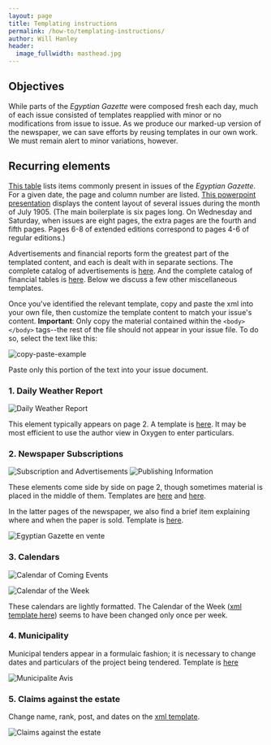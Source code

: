 ```yaml
---
layout: page
title: Templating instructions
permalink: /how-to/templating-instructions/
author: Will Hanley
header:
  image_fullwidth: masthead.jpg
---
```

## Objectives

While parts of the *Egyptian Gazette* were composed fresh each day, much of each issue consisted of templates reapplied with minor or no modifications from issue to issue. As we produce our marked-up version of the newspaper, we can save efforts by reusing templates in our own work. We must remain alert to minor variations, however.

## Recurring elements

[This table](https://docs.google.com/spreadsheets/d/118Zv13fpHfm67i1k0Sm79OThV4ApD-d1iccvrpw1iYU/edit?authuser=0) lists items commonly present in issues of the *Egyptian Gazette*. For a given date, the page and column number are listed. [This powerpoint presentation](https://docs.google.com/presentation/d/1vMoj-5ktfUAsfXrEbQJqy8vSsKhYiVyGVIZZqefrJW0/edit?authuser=0) displays the content layout of several issues during the month of July 1905. (The main boilerplate is six pages long. On Wednesday and Saturday, when issues are eight pages, the extra pages are the fourth and fifth pages. Pages 6-8 of extended editions correspond to pages 4-6 of regular editions.)

Advertisements and financial reports form the greatest part of the templated content, and each is dealt with in separate sections. The complete catalog of advertisements is [here](https://dig-eg-gaz.github.io/advertisements/). And the complete catalog of financial tables is [here](https://dig-eg-gaz.github.io/financial-tables/). Below we discuss a few other miscellaneous templates.

Once you've identified the relevant template, copy and paste the xml into your own file, then customize the template content to match your issue's content. **Important**: Only copy the material contained within the `<body> </body>` tags--the rest of the file should not appear in your issue file. To do so, select the text like this:

![copy-paste-example](https://github.com/dig-eg-gaz/dig-eg-gaz.github.io/blob/master/images/advertisement-copy-paste.png?raw=true)

Paste only this portion of the text into your issue document.

### 1. Daily Weather Report

![Daily Weather Report](https://github.com/dig-eg-gaz/boilerplates/blob/master/boilerplates-images/daily-weather-report.png?raw=true "Daily Weather Report")

This element typically appears on page 2. A template is [here](https://github.com/dig-eg-gaz/boilerplates/blob/master/boilerplates-text/daily-weather-report.xml). It may be most efficient to use the author view in Oxygen to enter particulars.

### 2. Newspaper Subscriptions

![Subscription and Advertisements](https://github.com/dig-eg-gaz/boilerplates/blob/master/boilerplates-images/subscriptions-advertisements.png?raw=true)
![Publishing Information](https://github.com/dig-eg-gaz/boilerplates/blob/master/boilerplates-images/publishing-info.png?raw=true)

These elements come side by side on page 2, though sometimes material is placed in the middle of them. Templates are [here](https://github.com/dig-eg-gaz/boilerplates/blob/master/boilerplates-text/subscriptions-advertisements.xml) and [here](https://github.com/dig-eg-gaz/boilerplates/blob/master/boilerplates-text/publishing-info.xml).

In the latter pages of the newspaper, we also find a brief item explaining where and when the paper is sold. Template is [here](https://github.com/dig-eg-gaz/boilerplates/blob/master/boilerplates-text/egyptian-gazette-en-vente.xml).

![Egyptian Gazette en vente](https://github.com/dig-eg-gaz/boilerplates/blob/master/boilerplates-images/egyptian-gazette-en-vente.png?raw=true)

### 3. Calendars

![Calendar of Coming Events](https://github.com/dig-eg-gaz/boilerplates/blob/master/boilerplates-images/calendar-of-coming-events.png?raw=true)

![Calendar of the Week](https://github.com/dig-eg-gaz/boilerplates/blob/master/boilerplates-images/calendar-of-the-week.png?raw=true)

These calendars are lightly formatted. The Calendar of the Week ([xml template here](https://github.com/dig-eg-gaz/boilerplates/blob/master/boilerplates-text/calendar-of-the-week.xml)) seems to have been changed only once per week.

### 4. Municipality
Municipal tenders appear in a formulaic fashion; it is necessary to change dates and particulars of the project being tendered. Template is [here](https://github.com/dig-eg-gaz/boilerplates/blob/master/boilerplates-text/municipalite-avis.xml)

![Municipalite Avis](https://github.com/dig-eg-gaz/boilerplates/blob/master/boilerplates-images/municipalite-avis.png?raw=true)

### 5. Claims against the estate
Change name, rank, post, and dates on the [xml template](https://github.com/dig-eg-gaz/boilerplates/blob/master/boilerplates-text/claims-against-the-estate.xml).

![Claims against the estate](https://github.com/dig-eg-gaz/boilerplates/blob/master/boilerplates-images/claims-against-the-estate.png?raw=true)
